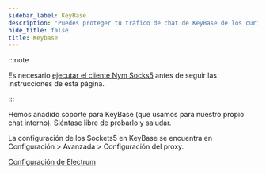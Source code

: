```yaml
---
sidebar_label: KeyBase
description: "Puedes proteger tu tráfico de chat de KeyBase de los curiosos de la red utilizando el mixnet de Nym. Aquí se explica cómo"
hide_title: false
title: Keybase
---
```


 

:::note

Es necesario [ejecutar el cliente Nym Socks5](/docs/0.11.0/use-apps/index) antes de seguir las instrucciones de esta página.

:::

Hemos añadido soporte para KeyBase (que usamos para nuestro propio chat interno). Siéntase libre de probarlo y saludar.

La configuración de los Sockets5 en KeyBase se encuentra en Configuración > Avanzada > Configuración del proxy.

[Configuración de Electrum](/img/docs/keybase-settings.gif)

